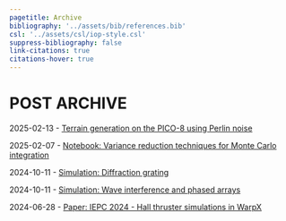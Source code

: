 ```yaml
---
pagetitle: Archive
bibliography: '../assets/bib/references.bib'
csl: '../assets/csl/iop-style.csl'
suppress-bibliography: false
link-citations: true
citations-hover: true
---
```


# POST ARCHIVE

2025-02-13 - [Terrain generation on the PICO-8 using Perlin noise](/p/pico8-perlin.md)

2025-02-07 - [Notebook: Variance reduction techniques for Monte Carlo integration](/notebooks/variance_reduction.html)

2024-10-11 - [Simulation: Diffraction grating](/p/advanced-diffraction-sim)

2024-10-11 - [Simulation: Wave interference and phased arrays](/p/phased-array)

2024-06-28 - [Paper: IEPC 2024 - Hall thruster simulations in WarpX](/content/iepc-2024)
